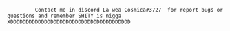              Contact me in discord La wea Cosmica#3727  for report bugs or questions and remember SHITY is nigga XDDDDDDDDDDDDDDDDDDDDDDDDDDDDDDDDDDDDDDD
